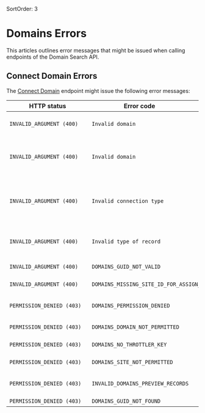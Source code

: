 SortOrder: 3
# Domains Errors


This articles outlines error messages that might be issued when calling endpoints of the Domain Search API.


## Connect Domain Errors


The [Connect Domain](https://dev.wix.com/api/rest/account-level-apis/domain-connections/connect-domain) endpoint might issue the following error messages:

| <div style="width:200px">HTTP status</div> | <div style="width:250px">Error code</div> | <div style="width:280px">Error message </div> | <div style="width:300px">Troubleshooting </div> |
| --------------------------- | ----------------------------------- | ------------------------------------------------------------ | ------------------------------ |
| `INVALID_ARGUMENT (400)` | `Invalid domain` | Unable to connect domain `<domainName>`, it is available for purchase. | You must purchase the domain before you can connect it to a Wix site. |
| `INVALID_ARGUMENT (400)` | `Invalid domain` | Domain `<domainName>` is restricted. | Not all TLDs are supported for Wix sites. Contact the [Wix B2B sales team](mailto:bizdev@wix.com) for a list of supported TLDs and then try connecting a domain that's supported. |
| `INVALID_ARGUMENT (400)` | `Invalid connection type` | Invalid connection type: `<connectionType>`. | Choose a connection type that's supported for the domain. To connect a root domain, you can only connect via `POINTING` or `NAMESERVERS`. For subdomains, you aren't allowed to pass any connection type. |
| `INVALID_ARGUMENT (400)` | `Invalid type of record` | Additional DNS records can not be provided for `<connectionType>`. | It isn't supported to pass additional DNS record information in the request. Omit the additional DNS records and try again. |
| `INVALID_ARGUMENT (400)` | `DOMAINS_GUID_NOT_VALID` | Wix site id / Wix account ID is invalid. | Check that the site and account ID are correct. |
| `INVALID_ARGUMENT (400)` | `DOMAINS_MISSING_SITE_ID_FOR_ASSIGN_AS` | Missing `siteId` for assignAs `<assignAs>`. | Make sure to pass a site ID when setting up a primary domain or redirect. |
| `PERMISSION_DENIED (403)` | `DOMAINS_PERMISSION_DENIED` | Permission denied for target accountId: `<targetAccountId>`. | Check that the account ID is correct and that you have permissions to access it. |
| `PERMISSION_DENIED (403)` | `DOMAINS_DOMAIN_NOT_PERMITTED` | Domain `<domain>` is not permitted to target account. | Make sure that you have permissions to access the account. |
| `PERMISSION_DENIED (403)` | `DOMAINS_NO_THROTTLER_KEY` | Cannot consume this service. | Make sure that your app has the `Manage Domains` permission scope. |
| `PERMISSION_DENIED (403)` | `DOMAINS_SITE_NOT_PERMITTED` | SiteId: `<siteId>` is not permitted to target account. | Check that site belongs to the account. |
| `PERMISSION_DENIED (403)` | `INVALID_DOMAINS_PREVIEW_RECORDS` | Preview records are missing A and/or CName and/or NS for domain: `<domainName>`. | Make sure to pass the releavant DNS records. |
| `PERMISSION_DENIED (403)` | `DOMAINS_GUID_NOT_FOUND` | - | Make sure to pass a valid account ID. |
